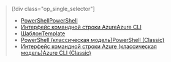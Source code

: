 > [!div class="op_single_selector"]
> * [<span data-ttu-id="1270c-101">PowerShell</span><span class="sxs-lookup"><span data-stu-id="1270c-101">PowerShell</span></span>](../articles/virtual-network/virtual-network-deploy-multinic-arm-ps.md)
> * [<span data-ttu-id="1270c-102">Интерфейс командной строки Azure</span><span class="sxs-lookup"><span data-stu-id="1270c-102">Azure CLI</span></span>](../articles/virtual-network/virtual-network-deploy-multinic-arm-cli.md)
> * [<span data-ttu-id="1270c-103">Шаблон</span><span class="sxs-lookup"><span data-stu-id="1270c-103">Template</span></span>](../articles/virtual-network/virtual-network-deploy-multinic-arm-template.md)
> * [<span data-ttu-id="1270c-104">PowerShell (классическая модель)</span><span class="sxs-lookup"><span data-stu-id="1270c-104">PowerShell (Classic)</span></span>](../articles/virtual-network/virtual-network-deploy-multinic-classic-ps.md)
> * [<span data-ttu-id="1270c-105">Интерфейс командной строки Azure (классическая модель)</span><span class="sxs-lookup"><span data-stu-id="1270c-105">Azure CLI (Classic)</span></span>](../articles/virtual-network/virtual-network-deploy-multinic-classic-cli.md)
